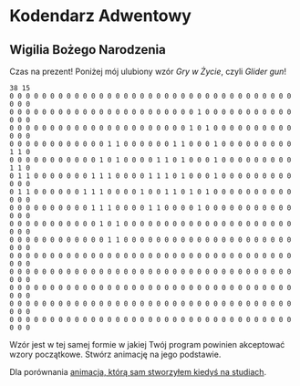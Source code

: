 # Kodendarz Adwentowy

## Wigilia Bożego Narodzenia

Czas na prezent! Poniżej mój ulubiony wzór *Gry w Życie*, czyli *Glider gun*!

```
38 15
0 0 0 0 0 0 0 0 0 0 0 0 0 0 0 0 0 0 0 0 0 0 0 0 0 0 0 0 0 0 0 0 0 0 0 0 0 0
0 0 0 0 0 0 0 0 0 0 0 0 0 0 0 0 0 0 0 0 0 0 0 1 0 0 0 0 0 0 0 0 0 0 0 0 0 0
0 0 0 0 0 0 0 0 0 0 0 0 0 0 0 0 0 0 0 0 0 0 1 0 1 0 0 0 0 0 0 0 0 0 0 0 0 0
0 0 0 0 0 0 0 0 0 0 0 0 1 1 0 0 0 0 0 0 1 1 0 0 0 1 0 0 0 0 0 0 0 0 0 1 1 0
0 0 0 0 0 0 0 0 0 0 0 1 0 1 0 0 0 0 1 1 0 1 0 0 0 1 0 0 0 0 0 0 0 0 0 1 1 0
0 1 1 0 0 0 0 0 0 0 1 1 1 0 0 0 0 1 1 1 0 1 0 0 0 1 0 0 0 0 0 0 0 0 0 0 0 0
0 1 1 0 0 0 0 0 0 1 1 1 0 0 0 0 1 0 0 1 1 0 1 0 1 0 0 0 0 0 0 0 0 0 0 0 0 0
0 0 0 0 0 0 0 0 0 0 1 1 1 0 0 0 0 1 1 0 0 0 0 1 0 0 0 0 0 0 0 0 0 0 0 0 0 0
0 0 0 0 0 0 0 0 0 0 0 1 0 1 0 0 0 0 0 0 0 0 0 0 0 0 0 0 0 0 0 0 0 0 0 0 0 0
0 0 0 0 0 0 0 0 0 0 0 0 1 1 0 0 0 0 0 0 0 0 0 0 0 0 0 0 0 0 0 0 0 0 0 0 0 0
0 0 0 0 0 0 0 0 0 0 0 0 0 0 0 0 0 0 0 0 0 0 0 0 0 0 0 0 0 0 0 0 0 0 0 0 0 0
0 0 0 0 0 0 0 0 0 0 0 0 0 0 0 0 0 0 0 0 0 0 0 0 0 0 0 0 0 0 0 0 0 0 0 0 0 0
0 0 0 0 0 0 0 0 0 0 0 0 0 0 0 0 0 0 0 0 0 0 0 0 0 0 0 0 0 0 0 0 0 0 0 0 0 0
0 0 0 0 0 0 0 0 0 0 0 0 0 0 0 0 0 0 0 0 0 0 0 0 0 0 0 0 0 0 0 0 0 0 0 0 0 0
0 0 0 0 0 0 0 0 0 0 0 0 0 0 0 0 0 0 0 0 0 0 0 0 0 0 0 0 0 0 0 0 0 0 0 0 0 0
```

Wzór jest w tej samej formie w jakiej Twój program powinien akceptować wzory
początkowe. Stwórz animację na jego podstawie.

Dla porównania [animacja, którą sam stworzyłem kiedyś na studiach](http://www.cl.cam.ac.uk/teaching/1213/ProgJava/3star/tick3star-mr595.gif).
